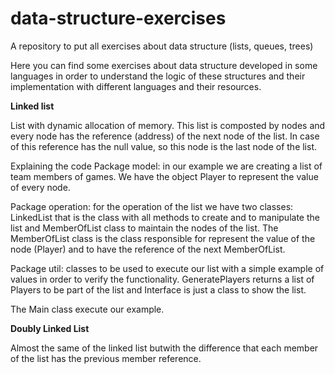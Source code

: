 # data-structure-exercises
A repository to put all exercises about data structure (lists, queues, trees)

Here you can find some exercises about data structure developed in some languages in order to 
understand the logic of these structures and their implementation with different languages and their resources.



**Linked list**

List with dynamic allocation of memory. 
This list is composted by nodes and every node has the reference (address) of the next node of the list. 
In case of this reference has the null value, so this node is the last node of the list.


Explaining the code
Package model: in our example we are creating a list of team members of games. We have the object Player to represent the value of every node.

Package operation: for the operation of the list we have two classes: LinkedList that is the class with all methods to create and to manipulate the list and MemberOfList class to maintain the nodes of the list.
The MemberOfList class is the class responsible for represent the value of the node (Player) and to have the reference of the next MemberOfList.

Package util: classes to be used to execute our list with a simple example of values in order to verify the functionality. GeneratePlayers returns a list of Players to be part of the list and Interface is just a class to show the list.

The Main class execute our example.



**Doubly Linked List**

Almost the same of the linked list butwith the difference that each member of the list has the previous member reference.
